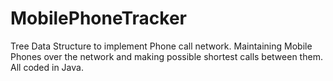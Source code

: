 # MobilePhoneTracker
Tree Data Structure to implement Phone call network. Maintaining Mobile Phones over the network and making possible shortest calls between them.
All coded in Java.
